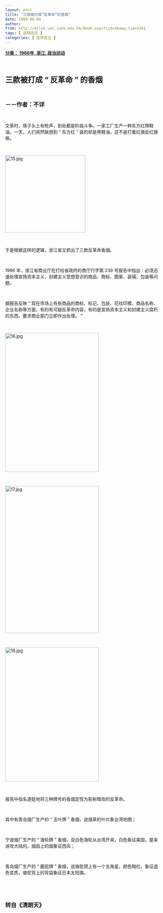 ```yaml
---
layout: post
title: "三款被打成“反革命”的香烟"
date: 1989-06-04
author: 
from: http://mjlsh.usc.cuhk.edu.hk/Book.aspx?cid=4&amp;tid=5361
tags: [ 这样走过 ]
categories: [ 这样走过 ]
---
```


<div style="margin: 15px 10px 10px 0px;">
<div>
<span id="ctl00_ContentPlaceHolder1_chapter1_SubjectLabel" style="font-weight:bold;text-decoration:underline;">
   分类： 1966年, 浙江, 政治运动
  </span>
</div>
<p class="p1">
<b>
<font size="5">
<span class="s1">
</span>
<br/>
</font>
</b>
</p>
<p class="p2">
<b>
<font size="5">
<span class="s1" style="">
     三款被打成
    </span>
<span class="s2" style="">
<font size="5">
      “
     </font>
</span>
<span class="s1" style="">
     反革命
    </span>
<span class="s2" style="">
<font size="5">
      ”
     </font>
</span>
<span class="s1" style="">
     的香烟
    </span>
</font>
</b>
</p>
<p class="p1">
<b>
<font size="4">
<span class="s1">
</span>
<br/>
</font>
</b>
</p>
<p class="p2">
<span class="s1">
<b>
<font size="4">
     －－作者：不详
    </font>
</b>
</span>
</p>
<p class="p1">
<span class="s1">
</span>
<br/>
</p>
<p class="p2">
<span class="s1">
   文革时，筷子头上有枪声，到处都是阶级斗争。一家工厂生产一种东方红牌鞋油，一天，人们突然联想到
  </span>
<span class="s2">
   “
  </span>
<span class="s1">
   东方红
  </span>
<span class="s2">
   ”
  </span>
<span class="s1">
   装的却是黑鞋油，这不是打着红旗反红旗嘛。
  </span>
</p>
<p class="p1">
<span class="s1">
</span>
<br/>
</p>
<p class="p3">
<span class="s1">
<img alt="15.jpg" border="0" height="247" src="http://mjlsh.usc.cuhk.edu.hk/medias/contents/5361/15.jpg" width="257"/>
</span>
</p>
<p class="p1">
<span class="s1">
</span>
<br/>
</p>
<p class="p2">
<span class="s1">
   于是根据这样的逻辑，浙江省又抓出了三款反革命香烟。
  </span>
</p>
<p class="p1">
<span class="s1">
</span>
<br/>
</p>
<p class="p2">
<span class="s2">
   1966
  </span>
<span class="s1">
   年，浙江省商业厅在打给省政府的商厅行字第
  </span>
<span class="s2">
   239
  </span>
<span class="s1">
   号报告中指出：必须迅速处理宣扬资本主义、封建主义思想意识的商品、商标、图案、装璜、包装等问题。
  </span>
</p>
<p class="p1">
<span class="s1">
</span>
<br/>
</p>
<p class="p2">
<span class="s1">
   据报告反映
  </span>
<span class="s2">
   “
  </span>
<span class="s1">
   现在市场上有些商品的商标、标记、包装、花纹印模、商品名称、企业名称等方面，有的有可疑反革命内容，有的是宣扬资本主义和封建主义腐朽的东西，要求商业部门立即作出处理。
  </span>
<span class="s2">
   ”
  </span>
</p>
<p class="p1">
<span class="s1">
</span>
<br/>
</p>
<p class="p3">
<span class="s1">
<img alt="16.jpg" border="0" height="444" src="http://mjlsh.usc.cuhk.edu.hk/medias/contents/5361/16.jpg" width="300"/>
</span>
</p>
<p class="p3">
<span class="s1">
<br/>
</span>
</p>
<p class="p3">
<span class="s1">
<img alt="17.jpg" border="0" height="470" src="http://mjlsh.usc.cuhk.edu.hk/medias/contents/5361/17.jpg" width="300"/>
</span>
</p>
<p class="p3">
<span class="s1">
<br/>
</span>
</p>
<p class="p3">
<span class="s1">
<img alt="18.jpg" border="0" height="429" src="http://mjlsh.usc.cuhk.edu.hk/medias/contents/5361/18.jpg" width="300"/>
</span>
</p>
<p class="p1">
<span class="s1">
</span>
<br/>
</p>
<p class="p2">
<span class="s1">
   报告中指名道姓地将三种牌号的香烟定性为影射暗攻的反革命。
  </span>
</p>
<p class="p1">
<span class="s1">
</span>
<br/>
</p>
<p class="p2">
<span class="s1">
   其中有青岛烟厂生产的
  </span>
<span class="s2">
   “
  </span>
<span class="s1">
   玉叶牌
  </span>
<span class="s2">
   ”
  </span>
<span class="s1">
   香烟，说烟草的叶片象台湾地图；
  </span>
</p>
<p class="p1">
<span class="s1">
</span>
<br/>
</p>
<p class="p2">
<span class="s1">
   宁波烟厂生产的
  </span>
<span class="s2">
   “
  </span>
<span class="s1">
   海轮牌
  </span>
<span class="s2">
   ”
  </span>
<span class="s1">
   香烟，说白色海轮从台湾开来，白色象征美国，是来进攻大陆的，烟囱上的烟象征西风；
  </span>
</p>
<p class="p1">
<span class="s1">
</span>
<br/>
</p>
<p class="p2">
<span class="s1">
   青岛烟厂生产的
  </span>
<span class="s2">
   “
  </span>
<span class="s1">
   鹿驼牌
  </span>
<span class="s2">
   ”
  </span>
<span class="s1">
   香烟，说骆驼颈上有一个五角星，颜色暗红，象征退色变质，骆驼背上的背袋象征日本太阳旗。
  </span>
</p>
<p class="p1">
<span class="s1">
</span>
<br/>
</p>
<p class="p1">
<b>
<font size="4">
<span class="s1">
</span>
<br/>
</font>
</b>
</p>
<p class="p2">
<span class="s1">
<b>
<font size="4">
     转自《清朗天》
    </font>
</b>
</span>
</p>
</div>
